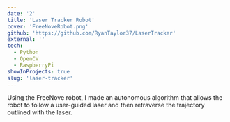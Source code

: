 ```yaml
---
date: '2'
title: 'Laser Tracker Robot'
cover: 'FreeNoveRobot.png'
github: 'https://github.com/RyanTaylor37/LaserTracker'
external: ''
tech:
  - Python
  - OpenCV
  - RaspberryPi
showInProjects: true
slug: 'laser-tracker'
---
```


Using the FreeNove robot, I made an autonomous algorithm that allows the robot to follow a user-guided laser and then retraverse the trajectory outlined with the laser.
